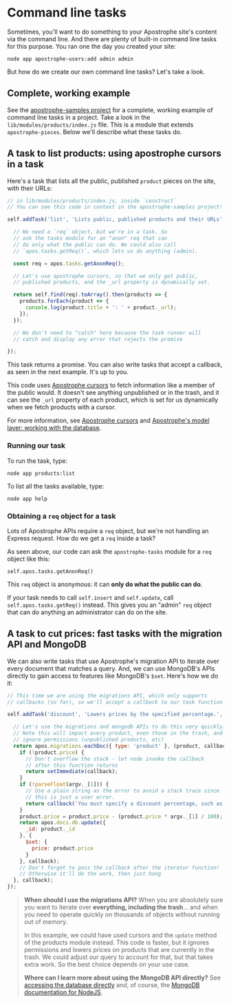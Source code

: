 # Command line tasks

Sometimes, you'll want to do something to your Apostrophe site's content
via the command line. And there are plenty of built-in command line tasks
for this purpose. You ran one the day you created your site:

```
node app apostrophe-users:add admin admin
```

But how do we create our own command line tasks? Let's take a look.

## Complete, working example

See the [apostrophe-samples project](https://github.com/apostrophecms/apostrophe-samples) for a complete, working example of command line tasks in a project. Take a look in the `lib/modules/products/index.js` file. This is a module that extends `apostrophe-pieces`. Below we'll describe what these tasks do.

## A task to list products: using apostrophe cursors in a task

Here's a task that lists all the public, published `product` pieces on the site, with their URLs:

```javascript
// in lib/modules/products/index.js, inside `construct`
// You can see this code in context in the apostrophe-samples project!

self.addTask('list', 'Lists public, published products and their URLs', (apos, argv) => {

  // We need a `req` object, but we're in a task. So
  // ask the tasks module for an "anon" req that can
  // do only what the public can do. We could also call
  // `apos.tasks.getReq()`, which lets us do anything (admin).

  const req = apos.tasks.getAnonReq();

  // Let's use apostrophe cursors, so that we only get public,
  // published products, and the _url property is dynamically set.

  return self.find(req).toArray().then(products => {
    products.forEach(product => {
      console.log(product.title + ': ' + product._url);
    });
  });

  // We don't need to "catch" here because the task runner will
  // catch and display any error that rejects the promise

});
```

This task returns a promise. You can also write tasks that
accept a callback, as seen in the next example. It's up to you.

This code uses [Apostrophe cursors](/tutorials/advanced-development/06-database/cursors.md) to fetch information like
a member of the public would. It doesn't see anything unpublished
or in the trash, and it can see the `_url` property of each product,
which is set for us dynamically when we fetch products with a cursor.

For more information, see [Apostrophe cursors](/tutorials/advanced-development/06-database/cursors.md) and [Apostrophe's model layer: working with the database](/tutorials/advanced-development/06-database/model-layer.md).

### Running our task

To run the task, type:

```
node app products:list
```

To list all the tasks available, type:

```
node app help
```

### Obtaining a `req` object for a task

Lots of Apostrophe APIs require a `req` object, but we're not handling
an Express request. How do we get a `req` inside a task?

As seen above, our code can ask the `apostrophe-tasks` module 
for a `req` object like this:

`self.apos.tasks.getAnonReq()`

This `req` object is anonymous: it can **only do what the public can
do**.

If your task needs to call `self.insert` and `self.update`,
call `self.apos.tasks.getReq()` instead. This gives you an "admin"
`req` object that can do anything an administrator can do on the site.

## A task to cut prices: fast tasks with the migration API and MongoDB

We can also write tasks that use Apostrophe's migration API to iterate
over every document that matches a query. And, we can use MongoDB's APIs
directly to gain access to features like MongoDB's `$set`. Here's
how we do it:

```javascript
// This time we are using the migrations API, which only supports
// callbacks (so far), so we'll accept a callback to our task function

self.addTask('discount', 'Lowers prices by the specified percentage.', (apos, argv, callback) => {

  // Let's use the migrations and mongodb APIs to do this very quickly.
  // Note this will impact every product, even those in the trash, and
  // ignore permissions (unpublished products, etc)
  return apos.migrations.eachDoc({ type: 'product' }, (product, callback) => {
    if (!product.price) {
      // Don't overflow the stack - let node invoke the callback
      // after this function returns
      return setImmediate(callback);
    }
    if (!parseFloat(argv._[1])) {
      // Use a plain string as the error to avoid a stack trace since
      // this is just a user error.
      return callback('You must specify a discount percentage, such as 10. Do not use a % sign.');
    }
    product.price = product.price - (product.price * argv._[1] / 100);
    return apos.docs.db.update({
      _id: product._id
    }, {
      $set: {
        price: product.price
      }
    }, callback);
    // Don't forget to pass the callback after the iterator function!
    // Otherwise it'll do the work, then just hang
  }, callback);
});
```

> **When should I use the migrations API?** When you are absolutely sure
you want to iterate over **everything, including the trash**... and
when you need to operate quickly on thousands of objects without running
> out of memory. 
>
> In this example, we could have used cursors and the `update` method of
> the products module instead. This code is faster, but it ignores permissions
> and lowers prices on products that are currently in the trash. We could
> adjust our query to account for that, but that takes extra work.
> So the best choice depends on your use case.
>
> **Where can I learn more about using the MongoDB API directly?**
> See [accessing the database directly](/tutorials/advanced-development/06-database/accessing-the-database-directly.md) and, of course,
> the [MongoDB documentation for NodeJS](http://mongodb.github.io/node-mongodb-native/).
